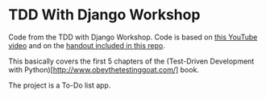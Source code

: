 # TDD With Django Workshop

Code from the TDD with Django Workshop. Code is based on [this YouTube video](https://www.youtube.com/watch?v=vQjmz9wCjLA) and on the [handout included in this repo](./handout/).

This basically covers the first 5 chapters of the (Test-Driven Development with Python)[http://www.obeythetestinggoat.com/] book.

The project is a To-Do list app. 
